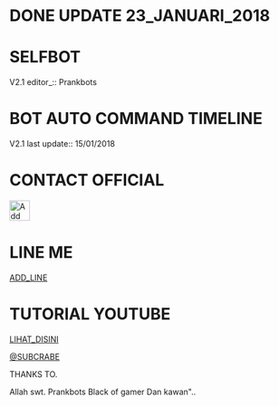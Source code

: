# DONE UPDATE 23_JANUARI_2018

# SELFBOT
V2.1 editor_::
Prankbots
# BOT AUTO COMMAND TIMELINE
V2.1 last update::
15/01/2018
# CONTACT OFFICIAL

<a href="https://line.me/R/ti/p/%40gnh2780p"><img height="36" border="0" alt="Add Friend" src="https://scdn.line-apps.com/n/line_add_friends/btn/en.png"></a>

# LINE ME

[ADD_LINE](http://line.me/ti/p/~adiputra.95)

# TUTORIAL YOUTUBE
[LIHAT_DISINI](https://youtu.be/H8cUWlBJG3c)

[@SUBCRABE](https://www.youtube.com/channel/UCycBrqSWEHdk-slnhUmGWiQ)


THANKS TO.

Allah swt.
Prankbots
Black of gamer
Dan kawan"..
